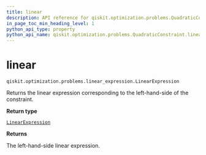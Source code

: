 ```yaml
---
title: linear
description: API reference for qiskit.optimization.problems.QuadraticConstraint.linear
in_page_toc_min_heading_level: 1
python_api_type: property
python_api_name: qiskit.optimization.problems.QuadraticConstraint.linear
---
```


# linear

<span id="qiskit.optimization.problems.QuadraticConstraint.linear" />

`qiskit.optimization.problems.linear_expression.LinearExpression`

Returns the linear expression corresponding to the left-hand-side of the constraint.

**Return type**

[`LinearExpression`](qiskit.optimization.problems.LinearExpression "qiskit.optimization.problems.linear_expression.LinearExpression")

**Returns**

The left-hand-side linear expression.


